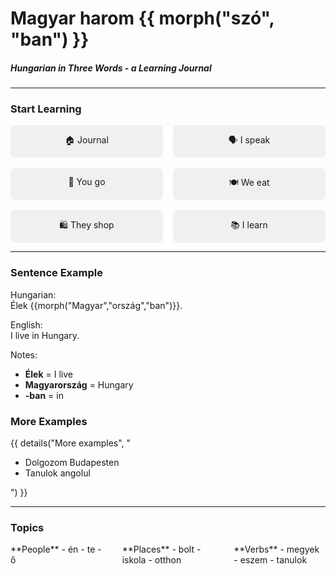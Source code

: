 # Magyar harom {{ morph("szó", "ban") }}
##### Hungarian in Three Words - a Learning Journal

---

### Start Learning

<div style="display: flex; flex-wrap: wrap; gap: 1rem;">
<a href="week1/" style="flex: 1 1 30%; min-width: 140px; text-align: center; padding: 1em; background: #f0f0f0; text-decoration: none; border-radius: 8px;">🏠 Journal</a>
<a href="examples/speaking/" style="flex: 1 1 30%; min-width: 140px; text-align: center; padding: 1em; background: #f0f0f0; text-decoration: none; border-radius: 8px;">🗣️ I speak</a>
<a href="examples/going/" style="flex: 1 1 30%; min-width: 140px; text-align: center; padding: 1em; background: #f0f0f0; text-decoration: none; border-radius: 8px;">🚶 You go</a>
<a href="examples/eating/" style="flex: 1 1 30%; min-width: 140px; text-align: center; padding: 1em; background: #f0f0f0; text-decoration: none; border-radius: 8px;">🍽️ We eat</a>
<a href="examples/shopping/" style="flex: 1 1 30%; min-width: 140px; text-align: center; padding: 1em; background: #f0f0f0; text-decoration: none; border-radius: 8px;">🛍️ They shop</a>
<a href="examples/learning/" style="flex: 1 1 30%; min-width: 140px; text-align: center; padding: 1em; background: #f0f0f0; text-decoration: none; border-radius: 8px;">📚 I learn</a>
</div>

---

### Sentence Example

Hungarian:  
Élek {{morph("Magyar","ország","ban")}}.

English:  
I live in Hungary.

Notes:  
- **Élek** = I live  
- **Magyarország** = Hungary  
- **-ban** = in

### More Examples

{{ details("More examples", "<ul><li>Dolgozom Budapesten</li><li>Tanulok angolul</li></ul>") }}

---

### Topics

<div style="display: flex; gap: 2rem;">
<div style="flex: 1">
**People**  
- én  
- te  
- ő  
</div>
<div style="flex: 1">
**Places**  
- bolt  
- iskola  
- otthon  
</div>
<div style="flex: 1">
**Verbs**  
- megyek  
- eszem  
- tanulok  
</div>
</div>
